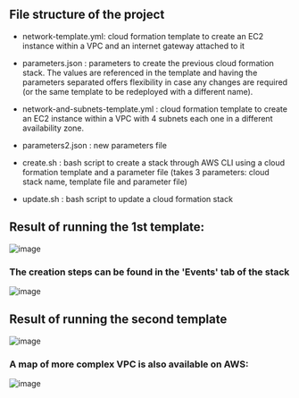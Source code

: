 ## File structure of the project

- network-template.yml: cloud formation template to create an EC2 instance within a VPC and an internet gateway attached to it
  
- parameters.json : parameters to create the previous cloud formation stack. The values are referenced in the template and having the parameters separated offers flexibility in case any changes are required (or the same template to be redeployed with a different name).
  
- network-and-subnets-template.yml : cloud formation template to create an EC2 instance within a VPC with 4 subnets each one in a different availability zone.
  
- parameters2.json : new parameters file
  
- create.sh : bash script to create a stack through AWS CLI using a cloud formation template and a parameter file (takes 3 parameters: cloud stack name, template file and parameter file)
  
- update.sh : bash script to update a cloud formation stack



## Result of running the 1st template: 


![image](https://github.com/dedalus94/cloud-formation-IAC-scripts/assets/49538048/0537b69f-956b-4496-9905-10e90459e411)

### The  creation steps can be found in the 'Events' tab of the stack

![image](https://github.com/dedalus94/cloud-formation-IAC-scripts/assets/49538048/f3466bd9-a922-4149-9d52-2812a07a46ed)


## Result of running the second template 


![image](https://github.com/dedalus94/cloud-formation-IAC-scripts/assets/49538048/672b23e1-aeb8-40d0-9759-11d6dbf82703)

### A map of more complex VPC is also available on AWS:

![image](https://github.com/dedalus94/cloud-formation-IAC-scripts/assets/49538048/42cd145e-d2c6-4451-935b-cac9b01f3c8c)

